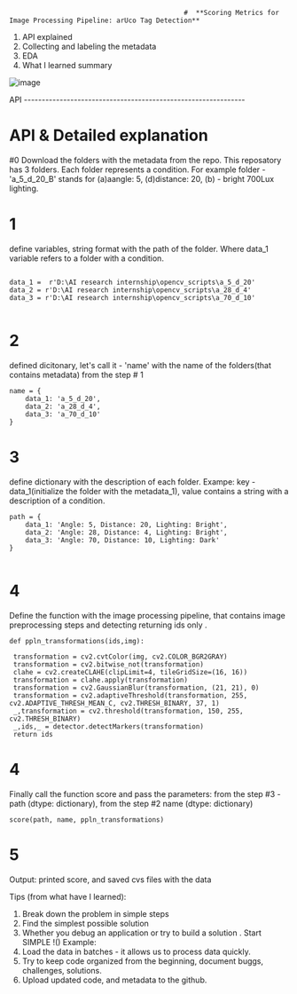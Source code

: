                                                 #  **Scoring Metrics for Image Processing Pipeline: arUco Tag Detection**

  1. API explained
  2. Collecting and labeling the metadata
  3. EDA
  4. What I learned summary 



![image](https://github.com/AlbinaKrasykova/Scoring-metrics-for-Img-processing-pipeline-arUco-Tag-detection-/assets/91033995/5f1421e4-863f-4e5f-b3e3-5f454d4428f0)


API --------------------------------------------------------------





# API & Detailed explanation  


#0 Download the folders with the metadata from the repo.
This reposatory has 3 folders. Each folder represents a condition. For example folder - 'a_5_d_20_B' stands for (a)aangle: 5, (d)distance: 20, (b) - bright 700Lux lighting.  


# 1 
define variables, string format  with the path of the folder. Where data_1 variable refers to a folder with a condition. 

```

data_1 =  r'D:\AI research internship\opencv_scripts\a_5_d_20'
data_2 = r'D:\AI research internship\opencv_scripts\a_28_d_4'
data_3 = r'D:\AI research internship\opencv_scripts\a_70_d_10'
        
```

# 2 
defined dicitonary, let's call it - 'name' with the name of the folders(that contains metadata) from the  step # 1 
```
name = {
    data_1: 'a_5_d_20',
    data_2: 'a_28_d_4',
    data_3: 'a_70_d_10'
}
```

# 3 
define dictionary with the description of each folder. Exampe: key - data_1(initialize the folder with the metadata_1), value contains a string with a description of a condition. 
```
path = {
    data_1: 'Angle: 5, Distance: 20, Lighting: Bright',
    data_2: 'Angle: 28, Distance: 4, Lighting: Bright',
    data_3: 'Angle: 70, Distance: 10, Lighting: Dark'
}


```
# 4
Define the function with the image processing pipeline, that contains image preprocessing steps and detecting returning ids only .  

```
def ppln_transformations(ids,img):

 transformation = cv2.cvtColor(img, cv2.COLOR_BGR2GRAY)
 transformation = cv2.bitwise_not(transformation)
 clahe = cv2.createCLAHE(clipLimit=4, tileGridSize=(16, 16))
 transformation = clahe.apply(transformation)
 transformation = cv2.GaussianBlur(transformation, (21, 21), 0)
 transformation = cv2.adaptiveThreshold(transformation, 255, cv2.ADAPTIVE_THRESH_MEAN_C, cv2.THRESH_BINARY, 37, 1)
 _,transformation = cv2.threshold(transformation, 150, 255, cv2.THRESH_BINARY) 
 _,ids,_ = detector.detectMarkers(transformation)  
 return ids

```



# 4 
Finally call the function score and pass the parameters: from the step #3 -  path (dtype: dictionary), from the step #2 name (dtype: dictionary) 

```
score(path, name, ppln_transformations)

```
# 5

Output: printed score, and saved cvs files with the data 


Tips (from what have I learned):

1. Break down the problem in simple steps
2. Find the simplest possible solution
3. Whether you debug an application or try to build a solution . Start SIMPLE !()
Example:
4. Load the data in batches - it allows us to process data quickly.
5. Try to keep code organized from the beginning, document buggs, challenges, solutions.
6. Upload updated code, and metadata to the github. 
